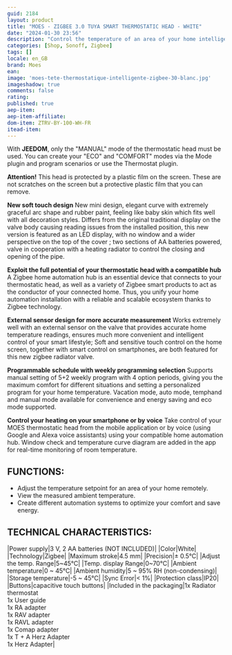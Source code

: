```yaml
---
guid: 2184
layout: product 
title: "MOES - ZIGBEE 3.0 TUYA SMART THERMOSTATIC HEAD - WHITE"
date: "2024-01-30 23:56"
description: "Control the temperature of an area of your home intelligently with the Zigbee MOES thermostatic head."
categories: [Shop, Sonoff, Zigbee]
tags: []
locale: en_GB
brand: Moes
ean: 
image: 'moes-tete-thermostatique-intelligente-zigbee-30-blanc.jpg'
imageshadow: true
comments: false
rating:  
published: true
aep-item: 
aep-item-affiliate: 
dom-item: ZTRV-BY-100-WH-FR
itead-item: 
---
```


With **JEEDOM**, only the "MANUAL" mode of the thermostatic head must be used. You can create your "ECO" and "COMFORT" modes via the Mode plugin and program scenarios or use the Thermostat plugin.

**Attention!** This head is protected by a plastic film on the screen. These are not scratches on the screen but a protective plastic film that you can remove.

**New soft touch design**
New mini design, elegant curve with extremely graceful arc shape and rubber paint, feeling like baby skin which fits well with all decoration styles. Differs from the original traditional display on the valve body causing reading issues from the installed position, this new version is featured as an LED display, with no window and a wider perspective on the top of the cover ; two sections of AA batteries powered, valve in cooperation with a heating radiator to control the closing and opening of the pipe.

**Exploit the full potential of your thermostatic head with a compatible hub**
A Zigbee home automation hub is an essential device that connects to your thermostatic head, as well as a variety of Zigbee smart products to act as the conductor of your connected home. Thus, you unify your home automation installation with a reliable and scalable ecosystem thanks to Zigbee technology.

**External sensor design for more accurate measurement**
Works extremely well with an external sensor on the valve that provides accurate home temperature readings, ensures much more convenient and intelligent control of your smart lifestyle; Soft and sensitive touch control on the home screen, together with smart control on smartphones, are both featured for this new zigbee radiator valve.

**Programmable schedule with weekly programming selection**
Supports manual setting of 5+2 weekly program with 4 option periods, giving you the maximum comfort for different situations and setting a personalized program for your home temperature. Vacation mode, auto mode, temphand and manual mode available for convenience and energy saving and eco mode supported.

**Control your heating on your smartphone or by voice**
Take control of your MOES thermostatic head from the mobile application or by voice (using Google and Alexa voice assistants) using your compatible home automation hub. Window check and temperature curve diagram are added in the app for real-time monitoring of room temperature.

## FUNCTIONS:

- Adjust the temperature setpoint for an area of your home remotely.
- View the measured ambient temperature.
- Create different automation systems to optimize your comfort and save energy.
  
## TECHNICAL CHARACTERISTICS:

|Power supply|3 V, 2 AA batteries (NOT INCLUDED)|
|Color|White|
|Technology|Zigbee|
|Maximum stroke|4.5 mm|
|Precision|± 0.5°C|
|Adjust the temp. Range|5~45°C|
|Temp. display Range|0~70°C|
|Ambient temperature|0 ~ 45°C|
|Ambient humidity|5 ~ 95% RH (non-condensing)|
|Storage temperature|-5 ~ 45°C|
|Sync Error|< 1%|
|Protection class|IP20|
|Buttons|capacitive touch buttons|
|Included in the packaging|1x Radiator thermostat<br>1x User guide<br>1x RA adapter<br>1x RAV adapter<br>1x RAVL adapter<br>1x Comap adapter<br>1x T + A Herz Adapter<br>1x Herz Adapter|